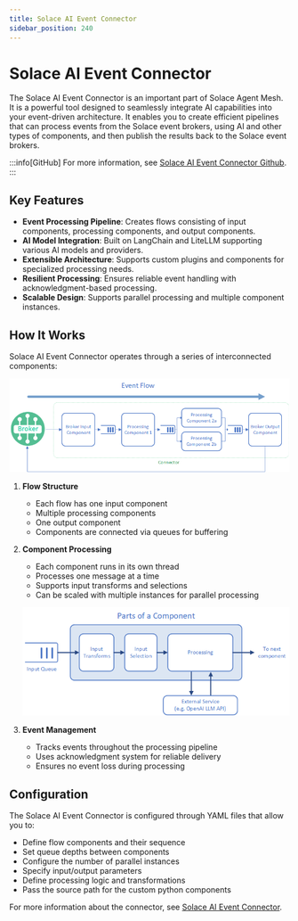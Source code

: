 ```yaml
---
title: Solace AI Event Connector
sidebar_position: 240
---
```


# Solace AI Event Connector

The Solace AI Event Connector is an important part of Solace Agent Mesh. It is a powerful tool designed to seamlessly integrate AI capabilities into your event-driven architecture. It enables you to create efficient pipelines that can process events from the Solace event brokers, using AI and other types of components, and then publish the results back to the Solace event brokers.

:::info[GitHub]
For more information, see [Solace AI Event Connector Github](https://github.com/SolaceLabs/solace-ai-connector).
:::

## Key Features

- **Event Processing Pipeline**: Creates flows consisting of input components, processing components, and output components.
- **AI Model Integration**: Built on LangChain and LiteLLM supporting various AI models and providers.
- **Extensible Architecture**: Supports custom plugins and components for specialized processing needs.
- **Resilient Processing**: Ensures reliable event handling with acknowledgment-based processing.
- **Scalable Design**: Supports parallel processing and multiple component instances.

## How It Works

Solace AI Event Connector operates through a series of interconnected components:

![SAC Flow Diagram](../../../static/img/sac-flows.png)

1. **Flow Structure**

   - Each flow has one input component
   - Multiple processing components
   - One output component
   - Components are connected via queues for buffering

2. **Component Processing**

   - Each component runs in its own thread
   - Processes one message at a time
   - Supports input transforms and selections
   - Can be scaled with multiple instances for parallel processing

   ![SAC Component Diagram](../../../static/img/sac_parts_of_a_component.png)

3. **Event Management**
   - Tracks events throughout the processing pipeline
   - Uses acknowledgment system for reliable delivery
   - Ensures no event loss during processing

## Configuration

The Solace AI Event Connector is configured through YAML files that allow you to:

- Define flow components and their sequence
- Set queue depths between components
- Configure the number of parallel instances
- Specify input/output parameters
- Define processing logic and transformations
- Pass the source path for the custom python components

For more information about the connector, see [Solace AI Event Connector](https://github.com/SolaceLabs/solace-ai-connector/blob/main/docs/index.md).

